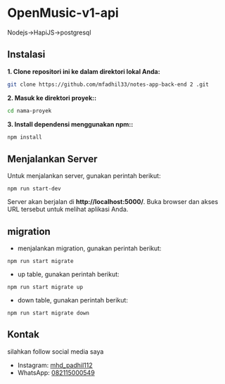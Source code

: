 # OpenMusic-v1-api

Nodejs->HapiJS->postgresql

## Instalasi

**1. Clone repositori ini ke dalam direktori lokal Anda:**

```bash
git clone https://github.com/mfadhil33/notes-app-back-end 2 .git

```

**2. Masuk ke direktori proyek::**

```bash
cd nama-proyek
```

**3. Install dependensi menggunakan npm::**

```bash
npm install
```

## Menjalankan Server

Untuk menjalankan server, gunakan perintah berikut:

```
npm run start-dev
```

Server akan berjalan di **http://localhost:5000/**. Buka browser dan akses URL tersebut untuk melihat aplikasi Anda.

## migration

- menjalankan migration, gunakan perintah berikut:

```
npm run start migrate
```

- up table, gunakan perintah berikut:

```
npm run start migrate up
```

- down table, gunakan perintah berikut:

```
npm run start migrate down
```

## Kontak

silahkan follow social media saya

- Instagram: [mhd_padhil112](https://www.instagram.com/mhd_padhil112/)
- WhatsApp: [082115000549](https://wa.me/+6282115000549)
